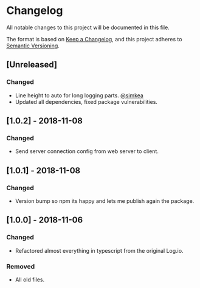 # Changelog
All notable changes to this project will be documented in this file.

The format is based on [Keep a Changelog](https://keepachangelog.com/en/1.0.0/),
and this project adheres to [Semantic Versioning](https://semver.org/spec/v2.0.0.html).

## [Unreleased]
### Changed
- Line height to auto for long logging parts. [@simkea](https://github.com/simkea)
- Updated all dependencies, fixed package vulnerabilities.

## [1.0.2] - 2018-11-08
### Changed
- Send server connection config from web server to client.

## [1.0.1] - 2018-11-08
### Changed
- Version bump so npm its happy and lets me publish again the package.

## [1.0.0] - 2018-11-06
### Changed
- Refactored almost everything in typescript from the original Log.io.

### Removed
- All old files.
